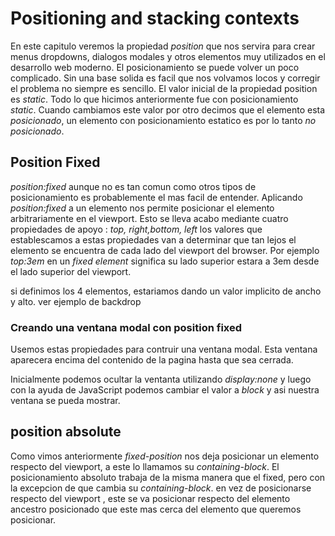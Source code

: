 # Positioning and stacking contexts

En este capitulo veremos la propiedad *position* que nos servira para crear menus dropdowns, dialogos modales y otros elementos muy utilizados en el desarrollo web moderno.
El posicionamiento se puede volver un poco complicado. Sin una base solida es facil que nos volvamos locos y corregir el problema no siempre es sencillo.
El valor inicial de la propiedad position es *static*. Todo lo que hicimos anteriormente fue con posicionamiento *static*. Cuando cambiamos este valor por otro decimos que el elemento esta *posicionado*, un elemento con posicionamiento estatico es por lo tanto *no posicionado*.

## Position Fixed

*position:fixed* aunque no es tan comun como otros tipos de posicionamiento es probablemente el mas facil de entender. Aplicando *position:fixed* a un elemento nos permite posicionar el elemento arbitrariamente en el viewport. Esto se lleva acabo mediante cuatro propiedades de apoyo : *top, right,bottom, left*  los valores que establescamos a estas propiedades van a determinar que tan lejos el elemento se encuentra de cada lado del viewport del browser. Por ejemplo *top:3em* en un *fixed element* significa su lado superior estara a 3em desde el lado superior del viewport.

si definimos los 4 elementos, estariamos dando un valor implicito de ancho y alto. ver ejemplo de backdrop

### Creando una ventana modal con position fixed

Usemos estas propiedades para contruir una ventana modal. Esta ventana aparecera encima del contenido de la pagina hasta que sea cerrada.

Inicialmente podemos ocultar la ventanta utilizando *display:none*  y luego con la ayuda de JavaScript podemos cambiar el valor a *block* y asi nuestra ventana se pueda mostrar.

## position absolute

Como vimos anteriormente *fixed-position* nos deja posicionar un elemento respecto del viewport, a este lo llamamos su  *containing-block*.
El posicionamiento absoluto trabaja de la misma manera que el fixed, pero con la excepcion de que cambia su *containing-block*. en vez de posicionarse respecto del viewport , este se va posicionar respecto del elemento ancestro posicionado que este mas cerca del elemento que queremos posicionar.